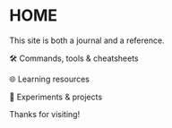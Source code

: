 # HOME
This site is both a journal and a reference.

🛠️ Commands, tools & cheatsheets

🌐 Learning resources

🧪 Experiments & projects

Thanks for visiting!